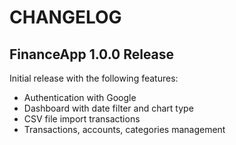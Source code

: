 # CHANGELOG

## FinanceApp 1.0.0 Release

Initial release with the following features:

* Authentication with Google
* Dashboard with date filter and chart type
* CSV file import transactions
* Transactions, accounts, categories management